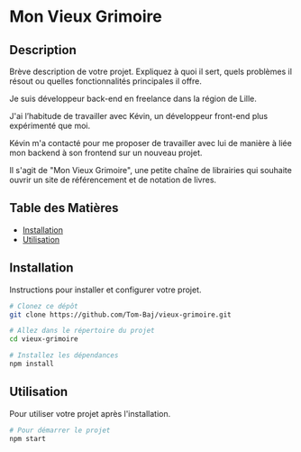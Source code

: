 # Mon Vieux Grimoire

## Description

Brève description de votre projet. Expliquez à quoi il sert, quels problèmes il résout ou quelles fonctionnalités principales il offre.

Je suis développeur back-end en freelance dans la région de Lille.
 
J'ai l’habitude de travailler avec Kévin, un développeur front-end plus expérimenté que moi.

Kévin m'a contacté pour me proposer de travailler avec lui de manière à liée mon backend à son frontend sur un nouveau projet.
 
Il s'agit de "Mon Vieux Grimoire", une petite chaîne de librairies qui souhaite ouvrir un site de référencement et de notation de livres.
 


## Table des Matières

- [Installation](#installation)
- [Utilisation](#utilisation)


## Installation

Instructions pour installer et configurer votre projet.

```bash
# Clonez ce dépôt
git clone https://github.com/Tom-Baj/vieux-grimoire.git

# Allez dans le répertoire du projet
cd vieux-grimoire

# Installez les dépendances
npm install
```

## Utilisation

Pour utiliser votre projet après l'installation.

```bash
# Pour démarrer le projet
npm start
```
